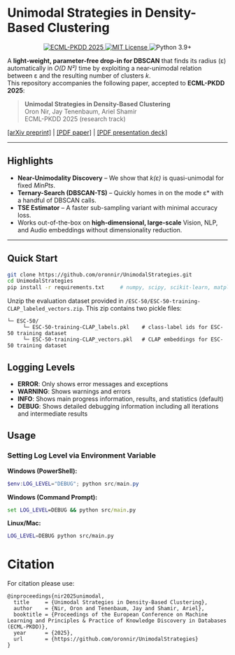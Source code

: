 # Unimodal Strategies in Density-Based Clustering
<p align="center">
  <a href="https://ecmlpkdd.org/preprints/2025/" target="_blank">
    <img src="https://img.shields.io/badge/ECML--PKDD-2025-blue.svg" alt="ECML-PKDD 2025">
  </a>
  <a href="https://opensource.org/licenses/MIT" target="_blank">
    <img src="https://img.shields.io/badge/license-MIT-green.svg" alt="MIT License">
  </a>
  <img src="https://img.shields.io/badge/python-3.9%2B-yellow.svg" alt="Python 3.9+">
</p>

A **light-weight, parameter-free drop-in for DBSCAN** that finds its radius (ε) automatically in *O(D N²)* time by exploiting a near-unimodal relation between ε and the resulting number of clusters *k*.  
This repository accompanies the following paper, accepted to **ECML-PKDD 2025**:

> **Unimodal Strategies in Density-Based Clustering**  
> Oron Nir, Jay Tenenbaum, Ariel Shamir  
> ECML-PKDD 2025 (research track)

[[arXiv preprint]](https://arxiv.org/abs/2506.21695) | [[PDF paper]](Unimodal_Strategies-NirTenenbaumShamir-ECML-PKDD2025.pdf) | [[PDF presentation deck]](Unimodal_Strategies-NirTenenbaumShamir-ECML-PKDD2025.pdf)

---

## Highlights

* **Near-Unimodality Discovery** – We show that *k(ε)* is quasi-unimodal for fixed *MinPts*.  
* **Ternary-Search (DBSCAN-TS)** – Quickly homes in on the mode ε\* with a handful of DBSCAN calls.  
* **TSE Estimator** – A faster sub-sampling variant with minimal accuracy loss.  
* Works out-of-the-box on **high-dimensional, large-scale** Vision, NLP, and Audio embeddings without dimensionality reduction.

---

## Quick Start

```bash
git clone https://github.com/oronnir/UnimodalStrategies.git
cd UnimodalStrategies
pip install -r requirements.txt     # numpy, scipy, scikit-learn, matplotlib
```

Unzip the evaluation dataset provided in `/ESC-50/ESC-50-training-CLAP_labeled_vectors.zip`. This zip contains two pickle files:
```
└─ ESC-50/
     └─ ESC-50-training-CLAP_labels.pkl    # class-label ids for ESC-50 training dataset
     └─ ESC-50-training-CLAP_vectors.pkl   # CLAP embeddings for ESC-50 training dataset     
```

## Logging Levels

- **ERROR**: Only shows error messages and exceptions
- **WARNING**: Shows warnings and errors
- **INFO**: Shows main progress information, results, and statistics (default)
- **DEBUG**: Shows detailed debugging information including all iterations and intermediate results

## Usage

### Setting Log Level via Environment Variable

**Windows (PowerShell):**
```powershell
$env:LOG_LEVEL="DEBUG"; python src/main.py
```

**Windows (Command Prompt):**
```cmd
set LOG_LEVEL=DEBUG && python src/main.py
```

**Linux/Mac:**
```bash
LOG_LEVEL=DEBUG python src/main.py
```

# Citation

For citation please use:
```
@inproceedings{nir2025unimodal,
  title     = {Unimodal Strategies in Density-Based Clustering},
  author    = {Nir, Oron and Tenenbaum, Jay and Shamir, Ariel},
  booktitle = {Proceedings of the European Conference on Machine Learning and Principles & Practice of Knowledge Discovery in Databases (ECML-PKDD)},
  year      = {2025},
  url       = {https://github.com/oronnir/UnimodalStrategies}
}
```
